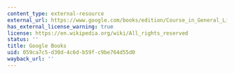 ```yaml
---
content_type: external-resource
external_url: https://www.google.com/books/edition/Course_in_General_Linguistics/ffzWX9LeeykC?hl=en&gbpv=1
has_external_license_warning: true
license: https://en.wikipedia.org/wiki/All_rights_reserved
status: ''
title: Google Books
uid: 059ca7c5-d30d-4c6d-b59f-c9be764d55d0
wayback_url: ''
---
```

